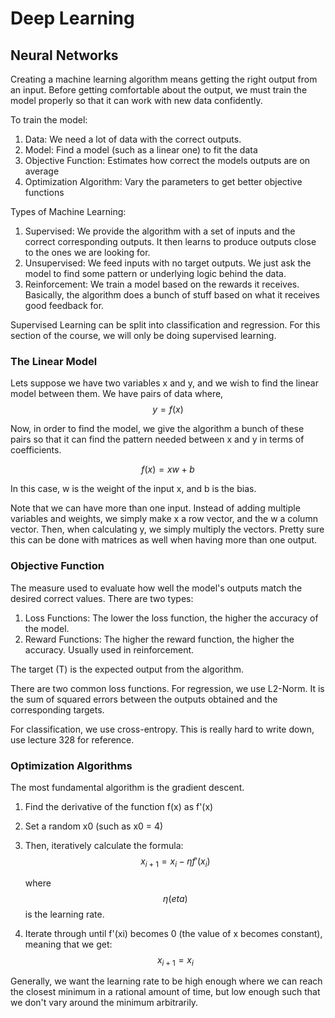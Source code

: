 # Deep Learning

## Neural Networks
Creating a machine learning algorithm means getting the right output from an input. Before getting comfortable about the output, we must train the model properly so that it can work with new data confidently.

To train the model:
1. Data: We need a lot of data with the correct outputs.
2. Model: Find a model (such as a linear one) to fit the data
3. Objective Function: Estimates how correct the models outputs are on average
4. Optimization Algorithm: Vary the parameters to get better objective functions

Types of Machine Learning:
1. Supervised: We provide the algorithm with a set of inputs and the correct corresponding outputs. It then learns to produce outputs close to the ones we are looking for.
2. Unsupervised: We feed inputs with no target outputs. We just ask the model to find some pattern or underlying logic behind the data.
3. Reinforcement: We train a model based on the rewards it receives. Basically, the algorithm does a bunch of stuff based on what it receives good feedback for.

Supervised Learning can be split into classification and regression. For this section of the course, we will only be doing supervised learning.

### The Linear Model
Lets suppose we have two variables x and y, and we wish to find the linear model between them. We have pairs of data where, 
$$y = f(x)$$

Now, in order to find the model, we give the algorithm a bunch of these pairs so that it can find the pattern needed between x and y in terms of coefficients. 

$$f(x) = xw + b$$

In this case, w is the weight of the input x, and b is the bias. 

Note that we can have more than one input. Instead of adding multiple variables and weights, we simply make x a row vector, and the w a column vector. Then, when calculating y, we simply multiply the vectors. Pretty sure this can be done with matrices as well when having more than one output.

### Objective Function
The measure used to evaluate how well the model's outputs match the desired correct values. There are two types: 

1. Loss Functions: The lower the loss function, the higher the accuracy of the model.
2. Reward Functions: The higher the reward function, the higher the accuracy. Usually used in reinforcement.

The target (T) is the expected output from the algorithm.

There are two common loss functions. For regression, we use L2-Norm. It is the sum of squared errors between the outputs obtained and the corresponding targets. 

For classification, we use cross-entropy. This is really hard to write down, use lecture 328 for reference. 

### Optimization Algorithms
The most fundamental algorithm is the gradient descent. 
1. Find the derivative of the function f(x) as f'(x)
2. Set a random x0 (such as x0 = 4)
3. Then, iteratively calculate the formula:
    $$x_{i+1} = x_i - \eta f'(x_i)$$

    where $$\eta (eta)$$ is the learning rate.

4. Iterate through until f'(xi) becomes 0 (the value of x becomes constant), meaning that we get:
$$x_{i+1} = x_i$$

Generally, we want the learning rate to be high enough where we can reach the closest minimum in a rational amount of time, but low enough such that we don't vary around the minimum arbitrarily.

